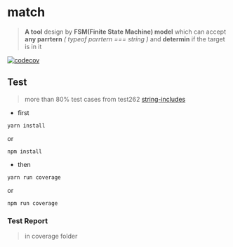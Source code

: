 # match
> **A tool** design by __FSM(Finite State Machine) model__ which can accept **any parrtern** _( typeof parrtern === string )_ and
**determin** if the target is in it

[![codecov](https://codecov.io/gh/jay0815/match/branch/master/graph/badge.svg)](https://codecov.io/gh/jay0815/match)
## Test
> more than 80% test cases from test262 [string-includes](https://github.com/tc39/test262/blob/ee3715ee56744ccc8aeb22a921f442e98090b3c1/implementation-contributed/v8/mjsunit/es6/string-includes.js)

* first

```code
yarn install
```
or
```code
npm install
```

* then

```code
yarn run coverage
```
or
```code
npm run coverage
```

### Test Report

> in coverage folder
